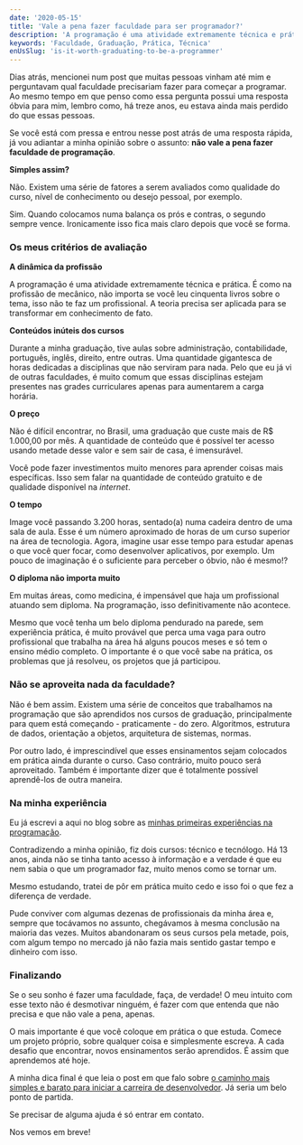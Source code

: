 ```yaml
---
date: '2020-05-15'
title: 'Vale a pena fazer faculdade para ser programador?'
description: 'A programação é uma atividade extremamente técnica e prática. É como na profissão de mecânico, não importa se você leu cinquenta livros sobre o tema, isso não te faz um profissional.'
keywords: 'Faculdade, Graduação, Prática, Técnica'
enUsSlug: 'is-it-worth-graduating-to-be-a-programmer'
---
```


Dias atrás, mencionei num post que muitas pessoas vinham até mim e perguntavam qual faculdade precisariam fazer para
começar a programar. Ao mesmo tempo em que penso como essa pergunta possui uma resposta óbvia para mim, lembro como, há
treze anos, eu estava ainda mais perdido do que essas pessoas.

Se você está com pressa e entrou nesse post atrás de uma resposta rápida, já vou adiantar a minha opinião sobre o
assunto: **não vale a pena fazer faculdade de programação**.

**Simples assim?**

Não. Existem uma série de fatores a serem avaliados como qualidade do curso, nível de conhecimento ou desejo pessoal,
por exemplo.

Sim. Quando colocamos numa balança os prós e contras, o segundo sempre vence. Ironicamente isso fica mais claro depois
que você se forma.

### Os meus critérios de avaliação

**A dinâmica da profissão**

A programação é uma atividade extremamente técnica e prática. É como na profissão de mecânico, não importa se você leu
cinquenta livros sobre o tema, isso não te faz um profissional. A teoria precisa ser aplicada para se transformar em
conhecimento de fato.

**Conteúdos inúteis dos cursos**

Durante a minha graduação, tive aulas sobre administração, contabilidade, português, inglês, direito, entre outras. Uma
quantidade gigantesca de horas dedicadas a disciplinas que não serviram para nada. Pelo que eu já vi de outras
faculdades, é muito comum que essas disciplinas estejam presentes nas grades curriculares apenas para aumentarem a carga
horária.

**O preço**

Não é difícil encontrar, no Brasil, uma graduação que custe mais de R$ 1.000,00 por mês. A quantidade de conteúdo que é
possível ter acesso usando metade desse valor e sem sair de casa, é imensurável.

Você pode fazer investimentos muito menores para aprender coisas mais específicas. Isso sem falar na quantidade de
conteúdo gratuito e de qualidade disponível na _internet_.

**O tempo**

Image você passando 3.200 horas, sentado(a) numa cadeira dentro de uma sala de aula. Esse é um número aproximado de
horas de um curso superior na área de tecnologia. Agora, imagine usar esse tempo para estudar apenas o que você quer
focar, como desenvolver aplicativos, por exemplo. Um pouco de imaginação é o suficiente para perceber o óbvio, não é
mesmo!?

**O diploma não importa muito**

Em muitas áreas, como medicina, é impensável que haja um profissional atuando sem diploma. Na programação, isso
definitivamente não acontece.

Mesmo que você tenha um belo diploma pendurado na parede, sem experiência prática, é muito provável que perca uma vaga
para outro profissional que trabalha na área há alguns poucos meses e só tem o ensino médio completo. O importante é o
que você sabe na prática, os problemas que já resolveu, os projetos que já participou.

### Não se aproveita nada da faculdade?

Não é bem assim. Existem uma série de conceitos que trabalhamos na programação que são aprendidos nos cursos de
graduação, principalmente para quem está começando - praticamente - do zero. Algoritmos, estrutura de dados, orientação
a objetos, arquitetura de sistemas, normas.

Por outro lado, é imprescindível que esses ensinamentos sejam colocados em prática ainda durante o curso. Caso
contrário, muito pouco será aproveitado. Também é importante dizer que é totalmente possível aprendê-los de outra
maneira.

### Na minha experiência

Eu já escrevi a aqui no blog sobre
as [minhas primeiras experiências na programação](/blog/posts/minhas-primeiras-experiencias-como-desenvolvedor).

Contradizendo a minha opinião, fiz dois cursos: técnico e tecnólogo. Há 13 anos, ainda não se tinha tanto acesso à
informação e a verdade é que eu nem sabia o que um programador faz, muito menos como se tornar um.

Mesmo estudando, tratei de pôr em prática muito cedo e isso foi o que fez a diferença de verdade.

Pude conviver com algumas dezenas de profissionais da minha área e, sempre que tocávamos no assunto, chegávamos à mesma
conclusão na maioria das vezes. Muitos abandonaram os seus cursos pela metade, pois, com algum tempo no mercado já não
fazia mais sentido gastar tempo e dinheiro com isso.

### Finalizando

Se o seu sonho é fazer uma faculdade, faça, de verdade! O meu intuito com esse texto não é desmotivar ninguém, é fazer
com que entenda que não precisa e que não vale a pena, apenas.

O mais importante é que você coloque em prática o que estuda. Comece um projeto próprio, sobre qualquer coisa e
simplesmente escreva. A cada desafio que encontrar, novos ensinamentos serão aprendidos. É assim que aprendemos até
hoje.

A minha dica final é que leia o post em que falo
sobre [o caminho mais simples e barato para iniciar a carreira de desenvolvedor](/blog/posts/o-caminho-mais-simples-e-barato-para-iniciar-a-carreira-de-desenvolvedor).
Já seria um belo ponto de partida.

Se precisar de alguma ajuda é só entrar em contato.

Nos vemos em breve!
